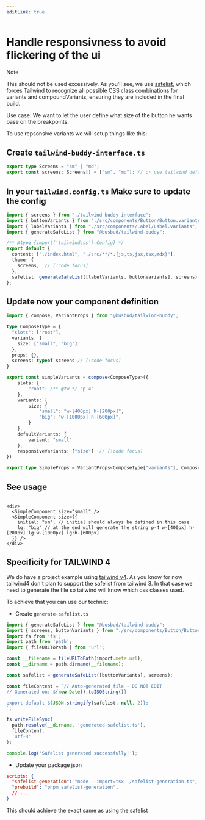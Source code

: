 ```yaml
---
editLink: true
---
```


# Handle responsivness to avoid flickering of the ui

> [!NOTE]
> This should not be used excessively. As you'll see, we use [safelist](https://v3.tailwindcss.com/docs/content-configuration#safelisting-classes), which forces Tailwind to recognize all possible CSS class combinations for variants and compoundVariants, ensuring they are included in the final build.


Use case: We want to let the user define what size of the button he wants base on the breakpoints.

To use repsonsive variants we will setup things like this:


## Create `tailwind-buddy-interface.ts`

```ts [tailwind-buddy-interface.ts]
export type Screens = "sm" | "md";
export const screens: Screens[] = ["sm", "md"]; // or use tailwind default screns

```

## In your `tailwind.config.ts` Make sure to update the config

```ts [tailwind.config.ts].{10,12}
import { screens } from "./tailwind-buddy-interface";
import { buttonVariants } from "./src/components/Button/Button.variants";
import { labelVariants } from "./src/components/Label/Label.variants";
import { generateSafeList } from "@busbud/tailwind-buddy";

/** @type {import('tailwindcss').Config} */
export default {
  content: ["./index.html", "./src/**/*.{js,ts,jsx,tsx,mdx}"],
  theme: {
    screens,  // [!code focus]
  },
  safelist: generateSafeList([labelVariants, buttonVariants], screens),  // [!code focus]
};
```

## Update now your component definition

```ts [Simple.variants.ts].{9,25,28}
import { compose, VariantProps } from "@busbud/tailwind-buddy";

type ComposeType = {
  "slots": ["root"],
  variants: {
    size: ["small", "big"]
  },
  props: {},
  screens: typeof screens // [!code focus]
}

export const simpleVariants = compose<ComposeType>({
    slots: {
        "root": /** @tw */ "p-4"
    },
    variants: {
        size: {
            "small": "w-[400px] h-[200px]",
            "big": "w-[1000px] h-[600px]",
        }
    },
    defaultVariants: {
        variant: "small"
    },
    responsiveVariants: ["size"]  // [!code focus]
})

export type SimpleProps = VariantProps<ComposeType["variants"], ComposeType["screens"]>; // make sure to now pass the screens to the generic type // [!code focus]
``` 

## See usage

```tsx [Simple.tsx] .{12-16}

<div>
  <SimpleComponent size="small" />
  <SimpleComponent size={{
    initial: "sm", // initial should always be defined in this case
    lg: "big" // at the end will generate the string p-4 w-[400px] h-[200px] lg:w-[1000px] lg:h-[600px]
  }} />
</div>

```

## Specificity for TAILWIND 4

We do have a project example using [tailwind v4](../../vuelib-tailwind4/). As you know for now tailwind4 don't plan to support the safelist from tailwind 3. In that case we need to generate the file so
tailwind will know which css classes used.


To achieve that you can use our technic:
- Create `generate-safelist.ts`
```ts [generate-safelist.ts]
import { generateSafeList } from "@busbud/tailwind-buddy";
import { screens, buttonVariants } from "./src/components/Button/Button.variants.js";
import fs from 'fs';
import path from 'path';
import { fileURLToPath } from 'url';

const __filename = fileURLToPath(import.meta.url);
const __dirname = path.dirname(__filename);

const safelist = generateSafeList([buttonVariants], screens);

const fileContent = `// Auto-generated file - DO NOT EDIT
// Generated on: ${new Date().toISOString()}

export default ${JSON.stringify(safelist, null, 2)};
`;

fs.writeFileSync(
  path.resolve(__dirname, 'generated-safelist.ts'),
  fileContent,
  'utf-8'
);

console.log('Safelist generated successfully!');
```
- Update your package json

```json
scripts: {
  "safelist-generation": "node --import=tsx ./safelist-generation.ts",
  "prebuild": "pnpm safelist-generation",
  // ...
}
```

This should achieve the exact same as using the safelist